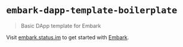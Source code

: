 # `embark-dapp-template-boilerplate`

> Basic DApp template for Embark

Visit [embark.status.im](https://embark.status.im/) to get started with
[Embark](https://github.com/embark-framework/embark).
